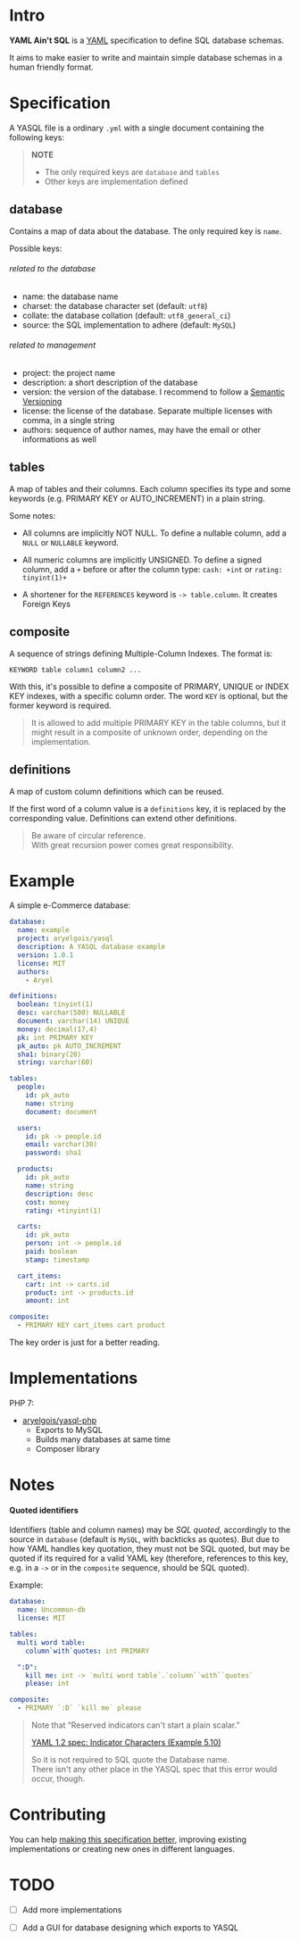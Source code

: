 # Intro

**YAML Ain't SQL** is a [YAML] specification to define SQL database schemas.

It aims to make easier to write and maintain simple database schemas in a human
friendly format.


# Specification

A YASQL file is a ordinary `.yml` with a single document containing the
following keys:

> **NOTE**
> - The only required keys are `database` and `tables`
> - Other keys are implementation defined


## database

Contains a map of data about the database. The only required key is `name`.

Possible keys:

###### related to the database

- name: the database name
- charset: the database character set (default: `utf8`)
- collate: the database collation (default: `utf8_general_ci`)
- source: the SQL implementation to adhere (default: `MySQL`)

###### related to management

- project: the project name
- description: a short description of the database
- version: the version of the database. I recommend to follow a [Semantic
  Versioning]
- license: the license of the database. Separate multiple licenses with comma,
  in a single string
- authors: sequence of author names, may have the email or other informations as
  well


## tables

A map of tables and their columns. Each column specifies its type and some
keywords (e.g. PRIMARY KEY or AUTO_INCREMENT) in a plain string.

Some notes:

- All columns are implicitly NOT NULL. To define a nullable column, add a `NULL`
  or `NULLABLE` keyword.

- All numeric columns are implicitly UNSIGNED. To define a signed column, add a
  `+` before or after the column type: `cash: +int` or `rating: tinyint(1)+`

- A shortener for the `REFERENCES` keyword is `-> table.column`. It creates
  Foreign Keys


## composite

A sequence of strings defining Multiple-Column Indexes. The format is:

`KEYWORD table column1 column2 ...`

With this, it's possible to define a composite of PRIMARY, UNIQUE or INDEX KEY
indexes, with a specific column order. The word `KEY` is optional, but the
former keyword is required.

> It is allowed to add multiple PRIMARY KEY in the table columns, but it might
> result in a composite of unknown order, depending on the implementation.


## definitions

A map of custom column definitions which can be reused.

If the first word of a column value is a `definitions` key, it is replaced by
the corresponding value. Definitions can extend other definitions.

> Be aware of circular reference.  
> With great recursion power comes great responsibility.


# Example

A simple e-Commerce database:

```yaml
database:
  name: example
  project: aryelgois/yasql
  description: A YASQL database example
  version: 1.0.1
  license: MIT
  authors:
    - Aryel

definitions:
  boolean: tinyint(1)
  desc: varchar(500) NULLABLE
  document: varchar(14) UNIQUE
  money: decimal(17,4)
  pk: int PRIMARY KEY
  pk_auto: pk AUTO_INCREMENT
  sha1: binary(20)
  string: varchar(60)

tables:
  people:
    id: pk_auto
    name: string
    document: document

  users:
    id: pk -> people.id
    email: varchar(30)
    password: sha1

  products:
    id: pk_auto
    name: string
    description: desc
    cost: money
    rating: +tinyint(1)

  carts:
    id: pk_auto
    person: int -> people.id
    paid: boolean
    stamp: timestamp

  cart_items:
    cart: int -> carts.id
    product: int -> products.id
    amount: int

composite:
  - PRIMARY KEY cart_items cart product
```

The key order is just for a better reading.


# Implementations

PHP 7:
- [aryelgois/yasql-php]
  - Exports to MySQL
  - Builds many databases at same time
  - Composer library


# Notes

#### Quoted identifiers

Identifiers (table and column names) may be _SQL quoted_, accordingly to the
source in `database` (default is `MySQL`, with backticks as quotes). But due to
how YAML handles key quotation, they must not be SQL quoted, but may be quoted
if its required for a valid YAML key (therefore, references to this key, e.g.
in a `->` or in the `composite` sequence, should be SQL quoted).

Example:

```yaml
database:
  name: Uncommon-db
  license: MIT

tables:
  multi word table:
    column`with`quotes: int PRIMARY

  ":D":
    kill me: int -> `multi word table`.`column``with``quotes`
    please: int

composite:
  - PRIMARY `:D` `kill me` please
```

> Note that “Reserved indicators can't start a plain scalar.”
>
> [YAML 1.2 spec: Indicator Characters (Example 5.10)][reserved indicators]
>
> So it is not required to SQL quote the Database name.  
> There isn't any other place in the YASQL spec that this error would occur,
> though.


# Contributing

You can help [making this specification better][pullrequest], improving existing
implementations or creating new ones in different languages.


# TODO

- [ ] Add more implementations
- [ ] Add a GUI for database designing which exports to YASQL


[YAML]: http://yaml.org/
[reserved indicators]: http://yaml.org/spec/1.2/spec.html#id2772075
[Semantic Versioning]: https://semver.org/

[pullrequest]: https://github.com/aryelgois/yasql/pulls

[aryelgois/yasql-php]: https://github.com/aryelgois/yasql-php
